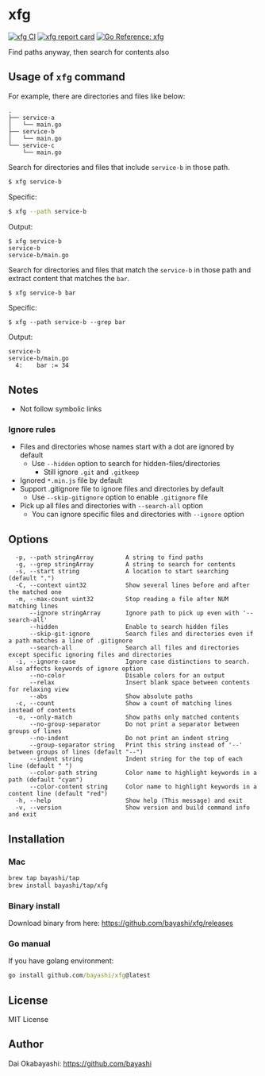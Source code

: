 # xfg

<a href="https://github.com/bayashi/xfg/actions" title="xfg CI"><img src="https://github.com/bayashi/xfg/workflows/main/badge.svg" alt="xfg CI"></a>
<a href="https://goreportcard.com/report/github.com/bayashi/xfg" title="xfg report card" target="_blank"><img src="https://goreportcard.com/badge/github.com/bayashi/xfg" alt="xfg report card"></a>
<a href="https://pkg.go.dev/github.com/bayashi/xfg" title="Go xfg package reference" target="_blank"><img src="https://pkg.go.dev/badge/github.com/bayashi/xfg.svg" alt="Go Reference: xfg"></a>

Find paths anyway, then search for contents also

## Usage of `xfg` command

For example, there are directories and files like below:

```
.
├── service-a
│   └── main.go
├── service-b
│   └── main.go
└── service-c
    └── main.go
```

Search for directories and files that include `service-b` in those path.

```sh
$ xfg service-b
```

Specific:

```sh
$ xfg --path service-b
```

Output:

```
$ xfg service-b
service-b
service-b/main.go
```

Search for directories and files that match the `service-b` in those path and extract content that matches the `bar`.

```sh
$ xfg service-b bar
```

Specific:

```
$ xfg --path service-b --grep bar
```

Output:

```
service-b
service-b/main.go
  4:    bar := 34
```

## Notes

* Not follow symbolic links

### Ignore rules

* Files and directories whose names start with a dot are ignored by default
    * Use `--hidden` option to search for hidden-files/directories
        * Still ignore `.git` and `.gitkeep`
* Ignored `*.min.js` file by default
* Support .gitignore file to ignore files and directories by default
    * Use `--skip-gitignore` option to enable `.gitignore` file
* Pick up all files and directories with `--search-all` option
    * You can ignore specific files and directories with `--ignore` option

## Options

```
  -p, --path stringArray         A string to find paths
  -g, --grep stringArray         A string to search for contents
  -s, --start string             A location to start searching (default ".")
  -C, --context uint32           Show several lines before and after the matched one
  -m, --max-count uint32         Stop reading a file after NUM matching lines
      --ignore stringArray       Ignore path to pick up even with '--search-all'
      --hidden                   Enable to search hidden files
      --skip-git-ignore          Search files and directories even if a path matches a line of .gitignore
      --search-all               Search all files and directories except specific ignoring files and directories
  -i, --ignore-case              Ignore case distinctions to search. Also affects keywords of ignore option
      --no-color                 Disable colors for an output
      --relax                    Insert blank space between contents for relaxing view
      --abs                      Show absolute paths
  -c, --count                    Show a count of matching lines instead of contents
  -o, --only-match               Show paths only matched contents
      --no-group-separator       Do not print a separator between groups of lines
      --no-indent                Do not print an indent string
      --group-separator string   Print this string instead of '--' between groups of lines (default "--")
      --indent string            Indent string for the top of each line (default " ")
      --color-path string        Color name to highlight keywords in a path (default "cyan")
      --color-content string     Color name to highlight keywords in a content line (default "red")
  -h, --help                     Show help (This message) and exit
  -v, --version                  Show version and build command info and exit
```

## Installation

### Mac

```sh
brew tap bayashi/tap
brew install bayashi/tap/xfg
```

### Binary install

Download binary from here: https://github.com/bayashi/xfg/releases

### Go manual

If you have golang environment:

```cmd
go install github.com/bayashi/xfg@latest
```

## License

MIT License

## Author

Dai Okabayashi: https://github.com/bayashi
